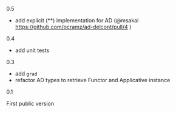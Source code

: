 0.5

* add explicit (**) implementation for AD (@msakai https://github.com/ocramz/ad-delcont/pull/4 )

0.4

* add unit tests

0.3

* add `grad`
* refactor AD types to retrieve Functor and Applicative instance

0.1

First public version
